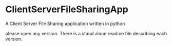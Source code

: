 # ClientServerFileSharingApp
A Client Server File Sharing application written in python

please open any version. There is a stand alone readme file describing each version.
